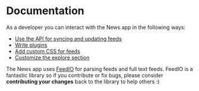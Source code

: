 # Documentation


As a developer you can interact with the News app in the following ways:

* [Use the API for syncing and updating feeds](externalapi/)
* [Write plugins](plugins/)
* [Add custom CSS for feeds](feedcss/)
* [Customize the explore section](explore/)


The News app uses [FeedIO](https://github.com/alexdebril/feed-io) for parsing feeds and full text feeds. FeedIO is a fantastic library so if you contribute or fix bugs, please consider **contributing your changes** back to the library to help others :)

